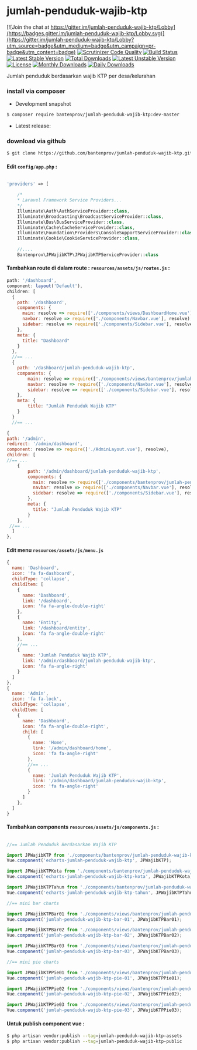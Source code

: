 # jumlah-penduduk-wajib-ktp

[![Join the chat at https://gitter.im/jumlah-penduduk-wajib-ktp/Lobby](https://badges.gitter.im/jumlah-penduduk-wajib-ktp/Lobby.svg)](https://gitter.im/jumlah-penduduk-wajib-ktp/Lobby?utm_source=badge&utm_medium=badge&utm_campaign=pr-badge&utm_content=badge)
[![Scrutinizer Code Quality](https://scrutinizer-ci.com/g/bantenprov/jumlah-penduduk-wajib-ktp/badges/quality-score.png?b=master)](https://scrutinizer-ci.com/g/bantenprov/jumlah-penduduk-wajib-ktp/?branch=master)
[![Build Status](https://scrutinizer-ci.com/g/bantenprov/jumlah-penduduk-wajib-ktp/badges/build.png?b=master)](https://scrutinizer-ci.com/g/bantenprov/jumlah-penduduk-wajib-ktp/build-status/master)
[![Latest Stable Version](https://poser.pugx.org/bantenprov/jumlah-penduduk-wajib-ktp/v/stable)](https://packagist.org/packages/bantenprov/jumlah-penduduk-wajib-ktp)
[![Total Downloads](https://poser.pugx.org/bantenprov/jumlah-penduduk-wajib-ktp/downloads)](https://packagist.org/packages/bantenprov/jumlah-penduduk-wajib-ktp)
[![Latest Unstable Version](https://poser.pugx.org/bantenprov/jumlah-penduduk-wajib-ktp/v/unstable)](https://packagist.org/packages/bantenprov/jumlah-penduduk-wajib-ktp)
[![License](https://poser.pugx.org/bantenprov/jumlah-penduduk-wajib-ktp/license)](https://packagist.org/packages/bantenprov/jumlah-penduduk-wajib-ktp)
[![Monthly Downloads](https://poser.pugx.org/bantenprov/jumlah-penduduk-wajib-ktp/d/monthly)](https://packagist.org/packages/bantenprov/jumlah-penduduk-wajib-ktp)
[![Daily Downloads](https://poser.pugx.org/bantenprov/jumlah-penduduk-wajib-ktp/d/daily)](https://packagist.org/packages/bantenprov/jumlah-penduduk-wajib-ktp)

Jumlah penduduk berdasarkan wajib KTP per desa/kelurahan

### install via composer

- Development snapshot
```bash
$ composer require bantenprov/jumlah-penduduk-wajib-ktp:dev-master
```
- Latest release:


### download via github

~~~bash
$ git clone https://github.com/bantenprov/jumlah-penduduk-wajib-ktp.git
~~~


#### Edit `config/app.php` :
```php

'providers' => [

    /*
    * Laravel Framework Service Providers...
    */
    Illuminate\Auth\AuthServiceProvider::class,
    Illuminate\Broadcasting\BroadcastServiceProvider::class,
    Illuminate\Bus\BusServiceProvider::class,
    Illuminate\Cache\CacheServiceProvider::class,
    Illuminate\Foundation\Providers\ConsoleSupportServiceProvider::class,
    Illuminate\Cookie\CookieServiceProvider::class,
    
    //....
    Bantenprov\JPWajibKTP\JPWajibKTPServiceProvider::class

```

#### Tambahkan route di dalam route : `resources/assets/js/routes.js` :

```javascript
path: '/dashboard',
component: layout('Default'),
children: [
  {
    path: '/dashboard',
    components: {
      main: resolve => require(['./components/views/DashboardHome.vue'], resolve),
      navbar: resolve => require(['./components/Navbar.vue'], resolve),
      sidebar: resolve => require(['./components/Sidebar.vue'], resolve)
    },
    meta: {
      title: "Dashboard"
    }
  },
  //== ...
  {
    path: '/dashboard/jumlah-penduduk-wajib-ktp',
    components: {
        main: resolve => require(['./components/views/bantenprov/jumlah-penduduk-wajib-ktp/DashboardJPWajibKTP.vue'], resolve),
        navbar: resolve => require(['./components/Navbar.vue'], resolve),
        sidebar: resolve => require(['./components/Sidebar.vue'], resolve)
    },
    meta: {
        title: "Jumlah Penduduk Wajib KTP"
    }
  }
  //== ...
```

```javascript
{
path: '/admin',
redirect: '/admin/dashboard',
component: resolve => require(['./AdminLayout.vue'], resolve),
children: [
//== ...
    {
        path: '/admin/dashboard/jumlah-penduduk-wajib-ktp',
        components: {
          main: resolve => require(['./components/bantenprov/jumlah-penduduk-wajib-ktp/JPWajibKTPAdmin.show.vue'], resolve),
          navbar: resolve => require(['./components/Navbar.vue'], resolve),
          sidebar: resolve => require(['./components/Sidebar.vue'], resolve)
        },
        meta: {
          title: "Jumlah Penduduk Wajib KTP"
        }
    },
 //== ...   
  ]
},

```

#### Edit menu `resources/assets/js/menu.js`

```javascript
{
  name: 'Dashboard',
  icon: 'fa fa-dashboard',
  childType: 'collapse',
  childItem: [
    {
      name: 'Dashboard',
      link: '/dashboard',
      icon: 'fa fa-angle-double-right'
    },
    {
      name: 'Entity',
      link: '/dashboard/entity',
      icon: 'fa fa-angle-double-right'
    },
    //== ...
    {
      name: 'Jumlah Penduduk Wajib KTP',
      link: '/admin/dashboard/jumlah-penduduk-wajib-ktp',
      icon: 'fa fa-angle-right'
    }
  ]
},
{
  name: 'Admin',
  icon: 'fa fa-lock',
  childType: 'collapse',
  childItem: [
    {
      name: 'Dashboard',
      icon: 'fa fa-angle-double-right',
      child: [
        {
          name: 'Home',
          link: '/admin/dashboard/home',
          icon: 'fa fa-angle-right'
        },
        //== ...
        {
          name: 'Jumlah Penduduk Wajib KTP',
          link: '/admin/dashboard/jumlah-penduduk-wajib-ktp',
          icon: 'fa fa-angle-right'
        }
      ]
    },
  ]
}
```


#### Tambahkan components `resources/assets/js/components.js` :

```javascript

//== Jumlah Penduduk Berdasarkan Wajib KTP

import JPWajibKTP from './components/bantenprov/jumlah-penduduk-wajib-ktp/JPWajibKTP.chart.vue';
Vue.component('echarts-jumlah-penduduk-wajib-ktp', JPWajibKTP);

import JPWajibKTPKota from './components/bantenprov/jumlah-penduduk-wajib-ktp/JPWajibKTPKota.chart.vue';
Vue.component('echarts-jumlah-penduduk-wajib-ktp-kota', JPWajibKTPKota);

import JPWajibKTPTahun from './components/bantenprov/jumlah-penduduk-wajib-ktp/JPWajibKTPTahun.chart.vue';
Vue.component('echarts-jumlah-penduduk-wajib-ktp-tahun', JPWajibKTPTahun);

//== mini bar charts

import JPWajibKTPBar01 from './components/views/bantenprov/jumlah-penduduk-wajib-ktp/JPWajibKTPBar01.vue';
Vue.component('jumlah-penduduk-wajib-ktp-bar-01', JPWajibKTPBar01);

import JPWajibKTPBar02 from './components/views/bantenprov/jumlah-penduduk-wajib-ktp/JPWajibKTPBar02.vue';
Vue.component('jumlah-penduduk-wajib-ktp-bar-02', JPWajibKTPBar02);

import JPWajibKTPBar03 from './components/views/bantenprov/jumlah-penduduk-wajib-ktp/JPWajibKTPBar03.vue';
Vue.component('jumlah-penduduk-wajib-ktp-bar-03', JPWajibKTPBar03);

//== mini pie charts

import JPWajibKTPPie01 from './components/views/bantenprov/jumlah-penduduk-wajib-ktp/JPWajibKTPPie01.vue';
Vue.component('jumlah-penduduk-wajib-ktp-pie-01', JPWajibKTPPie01);

import JPWajibKTPPie02 from './components/views/bantenprov/jumlah-penduduk-wajib-ktp/JPWajibKTPPie02.vue';
Vue.component('jumlah-penduduk-wajib-ktp-pie-02', JPWajibKTPPie02);

import JPWajibKTPPie03 from './components/views/bantenprov/jumlah-penduduk-wajib-ktp/JPWajibKTPPie03.vue';
Vue.component('jumlah-penduduk-wajib-ktp-pie-03', JPWajibKTPPie03);
```

#### Untuk publish component vue :

```bash
$ php artisan vendor:publish --tag=jumlah-penduduk-wajib-ktp-assets
$ php artisan vendor:publish --tag=jumlah-penduduk-wajib-ktp-public
```


